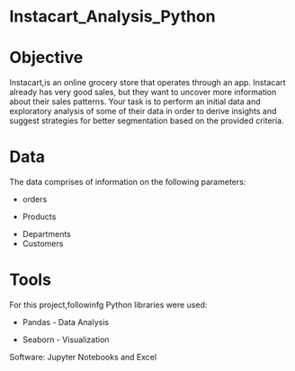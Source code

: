 # Instacart_Analysis_Python
# **Objective**

Instacart,is an online grocery store that operates through an app. Instacart already has very good sales, but they want to uncover more information about their sales patterns. Your task is to perform an initial data and exploratory analysis of some of their data in order to derive insights and suggest strategies for better segmentation based on the provided criteria.

# **Data**
The data comprises of information on the following parameters:
- orders
* Products
+ Departments
+ Customers
  
# **Tools**
For this project,followinfg Python libraries were used:
- Pandas - Data Analysis
* Seaborn - Visualization

Software: Jupyter Notebooks and Excel


